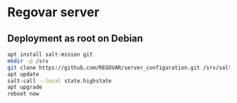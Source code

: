 # Regovar server

## Deployment as root on Debian

```sh
apt install salt-minion git
mkdir -p /srv
git clone https://github.com/REGOVAR/server_configuration.git /srv/salt
apt update
salt-call --local state.highstate
apt upgrade
reboot now
```
